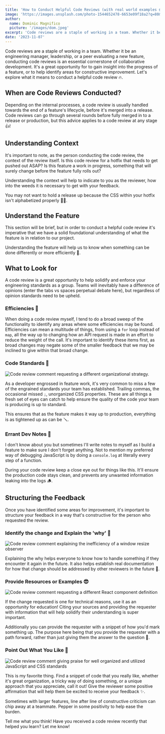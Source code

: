 ```yaml
---
title: 'How to Conduct Helpful Code Reviews (with real world examples 😱)'
image: 'https://images.unsplash.com/photo-1544652478-6653e09f18a2?q=80&w=2670&auto=format&fit=crop&ixlib=rb-4.0.3&ixid=M3wxMjA3fDB8MHxwaG90by1wYWdlfHx8fGVufDB8fHx8fA%3D%3D'
author:
  name: Dominic Magnifico
  picture: '/images/dom.jpeg'
excerpt: 'Code reviews are a staple of working in a team. Whether it be an engineering manager, leadership, or a peer evaluating a new feature, conducting code reviews is an essential cornerstone of collaborative development. It&apos;s a great opportunity for to gain insight into the progress of a feature, or to help identify areas for constructive improvement. Let&apos;s explore what it means to conduct a helpful code review 🔥.'
date: '2023-11-07'
---
```


Code reviews are a staple of working in a team. Whether it be an engineering manager, leadership, or a peer evaluating a new feature, conducting code reviews is an essential cornerstone of collaborative development. It's a great opportunity for to gain insight into the progress of a feature, or to help identify areas for constructive improvement. Let's explore what it means to conduct a helpful code review 🔥.

## When are Code Reviews Conducted?

Depending on the internal processes, a code review is usually handled towards the end of a feature's lifecycle, before it's merged into a release. Code reviews can go through several rounds before fully merged in to a release or production, but this advice applies to a code review at any stage 👍!

## Understanding Context

It's important to note, as the person conducting the code review, the context of the review itself. Is this code review for a hotfix that needs to get pushed out ASAP? Is this feature a work in progress, something that will surely change before the feature fully rolls out?

Understanding the context will help to indicate to you as the reviewer, how into the weeds it is necessary to get with your feedback.

You may not want to hold a release up because the CSS within your hotfix isn't alphabetized properly 🤷‍♂️.

## Understand the Feature

This section will be brief, but in order to conduct a helpful code review it's imperative that we have a solid foundational understanding of what the feature is in relation to our project.

Understanding the feature will help us to know when something can be done differently or more efficiently 🍔.

## What to Look for

A code review is a great opportunity to help solidify and enforce your engineering standards as a group. Teams will inevitably have a difference of opinions (enter the tabs vs spaces perpetual debate here), but regardless of opinion standards need to be upheld.

### Efficiencies 🤖

When doing a code review myself, I tend to do a broad sweep of the functionality to identify any areas where some efficiencies may be found. Efficiencies can mean a multitude of things, from using a `for` loop instead of `map`, all the way up to changing how an API request is made in an effort to reduce the weight of the call. It's important to identify these items first, as broad changes may negate some of the smaller feedback that we may be inclined to give within that broad change.

### Code Standards 👔

![Code review comment requesting a different organizational strategy.](https://dev-to-uploads.s3.amazonaws.com/uploads/articles/5nw1et8ol9f2mgfdy93y.png)

As a developer engrossed in feature work, it's very common to miss a few of the engrained standards your team has established. Trailing commas, the occasional missed `;`, unorganized CSS properties. These are all things a fresh set of eyes can catch to help ensure the quality of the code your team is producing is up to standard.

This ensures that as the feature makes it way up to production, everything is as tightened up as can be 🪛.

### Errant Dev Notes 📝

I don't know about you but sometimes I'll write notes to myself as I build a feature to make sure I don't forget anything. Not to mention my preferred way of debugging JavaScript is by doing a `console.log` at literally every step of a function.

During your code review keep a close eye out for things like this. It'll ensure the production code stays clean, and prevents any unwanted information leaking into the logs 🪵.

## Structuring the Feedback

Once you have identified some areas for improvement, it's important to structure your feedback in a way that's constructive for the person who requested the review.

### Identify the change and Explain the 'why' 🧐

![Code review comment explaining the inefficiency of a window resize observer](https://dev-to-uploads.s3.amazonaws.com/uploads/articles/tj6m8t57f974teouywq6.png)

Explaining the why helps everyone to know how to handle something if they encounter it again in the future. It also helps establish real documentation for how that change should be addressed by other reviewers in the future 🤝.

### Provide Resources or Examples 😎

![Code review comment requesting a different React component definition](https://dev-to-uploads.s3.amazonaws.com/uploads/articles/v00vl84vmg1qlv8557uj.png)

If the change requested is one for technical reasons, use it as an opportunity for education! Citing your sources and providing the requester with information that will help solidify their understanding is super important.

Additionally you can provide the requester with a snippet of how you'd mark something up. The purpose here being that you provide the requester with a path forward, rather than just giving them the answer to the question 🤔.

### Point Out What You Like 🖤

![Code review comment giving praise for well organized and utilized JavaScript and CSS standards](https://dev-to-uploads.s3.amazonaws.com/uploads/articles/788omqogepcbm02g2a9j.png)

This is my favorite thing. Find a snippet of code that you really like, whether it's great organization, a tricky way of doing something, or a unique approach that you appreciate, call it out! Give the reviewer some positive affirmation that will help them be excited to receive your feedback ✨.

Sometimes with larger features, line after line of constructive criticism can chip away at a teammate. Pepper in some positivity to help ease the burden.

Tell me what you think! Have you received a code review recently that helped you learn? Let me know!
